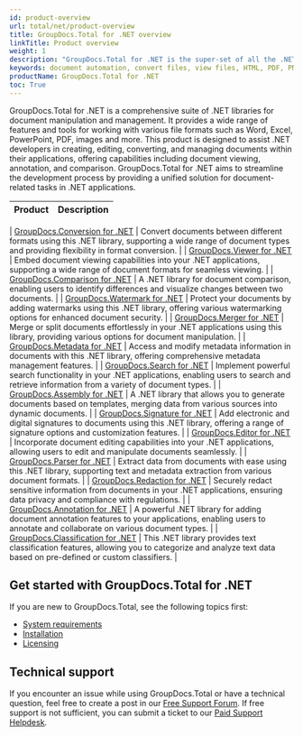 ```yaml
---
id: product-overview
url: total/net/product-overview
title: GroupDocs.Total for .NET overview
linkTitle: Product overview
weight: 1
description: "GroupDocs.Total for .NET is the super-set of all the .NET on-premise APIs offered by GroupDocs. We compile it on a monthly basis to ensure that it contains the most up to date versions of each of our .NET document manipulation APIs."
keywords: document automation, convert files, view files, HTML, PDF, PNG, JPEG
productName: GroupDocs.Total for .NET
toc: True
---
```


GroupDocs.Total for .NET is a comprehensive suite of .NET libraries for document manipulation and management. It provides a wide range of features and tools for working with various file formats such as Word, Excel, PowerPoint, PDF, images and more. This product is designed to assist .NET developers in creating, editing, converting, and managing documents within their applications, offering capabilities including document viewing, annotation, and comparison. GroupDocs.Total for .NET aims to streamline the development process by providing a unified solution for document-related tasks in .NET applications.

| Product | Description |
|:--|---|

| [GroupDocs.Conversion&nbsp;for&nbsp;.NET](https://docs.groupdocs.com/conversion/net/) | Convert documents between different formats using this .NET library, supporting a wide range of document types and providing flexibility in format conversion. | 
| [GroupDocs.Viewer&nbsp;for&nbsp;.NET](https://docs.groupdocs.com/viewer/net/) | Embed document viewing capabilities into your .NET applications, supporting a wide range of document formats for seamless viewing. |
| [GroupDocs.Comparison&nbsp;for&nbsp;.NET](https://docs.groupdocs.com/comparison/net/) | A .NET library for document comparison, enabling users to identify differences and visualize changes between two documents. | 
| [GroupDocs.Watermark&nbsp;for&nbsp;.NET](https://docs.groupdocs.com/watermark/net/) | Protect your documents by adding watermarks using this .NET library, offering various watermarking options for enhanced document security. | 
| [GroupDocs.Merger&nbsp;for&nbsp;.NET](https://docs.groupdocs.com/merger/net/) | Merge or split documents effortlessly in your .NET applications using this library, providing various options for document manipulation. |
| [GroupDocs.Metadata&nbsp;for&nbsp;.NET](https://docs.groupdocs.com/metadata/net/) | Access and modify metadata information in documents with this .NET library, offering comprehensive metadata management features. | 
| [GroupDocs.Search&nbsp;for&nbsp;.NET](https://docs.groupdocs.com/search/net/) | Implement powerful search functionality in your .NET applications, enabling users to search and retrieve information from a variety of document types. | 
| [GroupDocs.Assembly&nbsp;for&nbsp;.NET](https://docs.groupdocs.com/assembly/net/) | A .NET library that allows you to generate documents based on templates, merging data from various sources into dynamic documents. |
| [GroupDocs.Signature&nbsp;for&nbsp;.NET](https://docs.groupdocs.com/signature/net/) | Add electronic and digital signatures to documents using this .NET library, offering a range of signature options and customization features. | 
| [GroupDocs.Editor&nbsp;for&nbsp;.NET](https://docs.groupdocs.com/editor/net/) | Incorporate document editing capabilities into your .NET applications, allowing users to edit and manipulate documents seamlessly. | 
| [GroupDocs.Parser&nbsp;for&nbsp;.NET](https://docs.groupdocs.com/parser/net/) | Extract data from documents with ease using this .NET library, supporting text and metadata extraction from various document formats. |
| [GroupDocs.Redaction&nbsp;for&nbsp;.NET](https://docs.groupdocs.com/redaction/net/) | Securely redact sensitive information from documents in your .NET applications, ensuring data privacy and compliance with regulations. |
| [GroupDocs.Annotation&nbsp;for&nbsp;.NET](https://docs.groupdocs.com/annotation/net/) | A powerful .NET library for adding document annotation features to your applications, enabling users to annotate and collaborate on various document types. |
| [GroupDocs.Classification&nbsp;for&nbsp;.NET](https://docs.groupdocs.com/classification/net/) | This .NET library provides text classification features, allowing you to categorize and analyze text data based on pre-defined or custom classifiers. |

## Get started with GroupDocs.Total for .NET

If you are new to GroupDocs.Total, see the following topics first:

* [System requirements](/total/net/system-requirements/)
* [Installation](/total/net/installation/)
* [Licensing](/total/net/licensing-and-subscription/)

## Technical support

If you encounter an issue while using GroupDocs.Total or have a technical question, feel free to create a post in our [Free Support Forum](https://forum.groupdocs.com/c/total). If free support is not sufficient, you can submit a ticket to our [Paid Support Helpdesk](https://helpdesk.groupdocs.com/).
